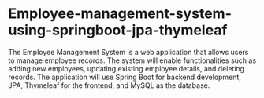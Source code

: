 # Employee-management-system-using-springboot-jpa-thymeleaf
The Employee Management System is a web application that allows users to manage employee records. The system will enable functionalities such as adding new employees, updating existing employee details, and deleting records. The application will use Spring Boot for backend development, JPA, Thymeleaf for the frontend, and MySQL as the database.
